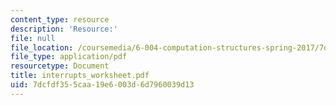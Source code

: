 ```yaml
---
content_type: resource
description: 'Resource:'
file: null
file_location: /coursemedia/6-004-computation-structures-spring-2017/7dcfdf355caa19e6003d6d7960039d13_interrupts_worksheet.pdf
file_type: application/pdf
resourcetype: Document
title: interrupts_worksheet.pdf
uid: 7dcfdf35-5caa-19e6-003d-6d7960039d13
---
```


